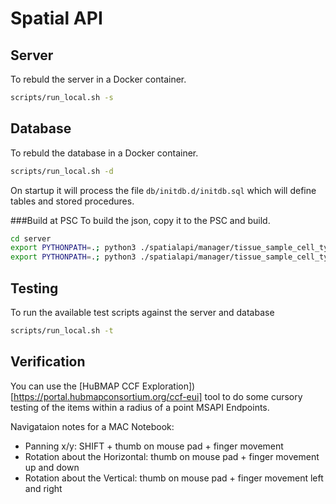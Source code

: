 # Spatial API

## Server
To rebuld the server in a Docker container.

```bash
scripts/run_local.sh -s
```

## Database
To rebuld the database in a Docker container.

```bash
scripts/run_local.sh -d
```

On startup it will process the file `db/initdb.d/initdb.sql` which
will define tables and stored procedures.

###Build at PSC
To build the json, copy it to the PSC and build.
```bash
cd server
export PYTHONPATH=.; python3 ./spatialapi/manager/tissue_sample_cell_type_manager.py --build_json
export PYTHONPATH=.; python3 ./spatialapi/manager/tissue_sample_cell_type_manager.py --run_psc
```

## Testing
To run the available test scripts against the server and database

```bash
scripts/run_local.sh -t
```

## Verification
You can use the [HuBMAP CCF Exploration])[https://portal.hubmapconsortium.org/ccf-eui] tool to do some cursory testing
of the items within a radius of a point MSAPI Endpoints.

Navigataion notes for a MAC Notebook:
+ Panning x/y: SHIFT + thumb on mouse pad + finger movement
+ Rotation about the Horizontal: thumb on mouse pad + finger movement up and down
+ Rotation about the Vertical: thumb on mouse pad + finger movement left and right
